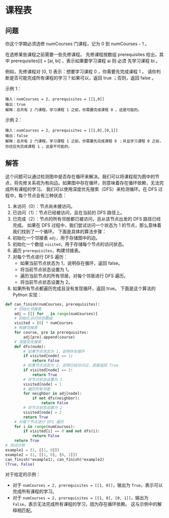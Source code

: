 # 课程表
## 问题
你这个学期必须选修 numCourses 门课程，记为 0 到 numCourses - 1 。

在选修某些课程之前需要一些先修课程。 先修课程按数组 prerequisites 给出，其中 prerequisites[i] = [ai, bi] ，表示如果要学习课程 ai 则 必须 先学习课程  bi 。

例如，先修课程对 [0, 1] 表示：想要学习课程 0 ，你需要先完成课程 1 。
请你判断是否可能完成所有课程的学习？如果可以，返回 true ；否则，返回 false 。



示例 1：
```
输入：numCourses = 2, prerequisites = [[1,0]]
输出：true
解释：总共有 2 门课程。学习课程 1 之前，你需要完成课程 0 。这是可能的。
```
示例 2：
```
输入：numCourses = 2, prerequisites = [[1,0],[0,1]]
输出：false
解释：总共有 2 门课程。学习课程 1 之前，你需要先完成​课程 0 ；并且学习课程 0 之前，你还应先完成课程 1 。这是不可能的。
```
## 解答
这个问题可以通过检测图中是否存在循环来解决。我们可以将课程视为图中的节点，将先修关系视为有向边。如果图中存在循环，则意味着存在循环依赖，无法完成所有课程的学习。
我们可以使用深度优先搜索（DFS）来检测循环。在 DFS 过程中，每个节点会有三种状态：
1. 未访问（0）：节点尚未被访问。
2. 已访问（1）：节点已经被访问，且在当前的 DFS 路径上。
3. 已完成（2）：节点的所有邻居都已被访问，且从该节点出发的 DFS 路径已经完成。
如果在 DFS 过程中，我们尝试访问一个状态为 1 的节点，那么意味着我们找到了一个循环。
下面是具体的算法步骤：
1. 初始化一个邻接表 `adj`，用于存储图中的边。
2. 初始化一个数组 `visited`，用于存储每个节点的访问状态。
3. 遍历 `prerequisites`，构建邻接表。
4. 对每个节点进行 DFS 遍历：
   - 如果当前节点状态为 1，说明存在循环，返回 false。
   - 将当前节点状态设置为 1。
   - 遍历当前节点的所有邻居，对每个邻居进行 DFS 遍历。
   - 将当前节点状态设置为 2。
5. 如果所有节点都遍历完成且没有发现循环，返回 true。
下面是这个算法的 Python 实现：
```python
def can_finish(numCourses, prerequisites):
    # 初始化邻接表
    adj = [[] for _ in range(numCourses)]
    # 初始化访问状态数组
    visited = [0] * numCourses
    # 构建邻接表
    for course, pre in prerequisites:
        adj[pre].append(course)
    # 深度优先搜索
    def dfs(node):
        # 如果节点状态为 1，说明存在循环
        if visited[node] == 1:
            return False
        # 如果节点状态为 2，说明已经访问过，直接返回 True
        if visited[node] == 2:
            return True
        # 将节点状态设置为 1
        visited[node] = 1
        # 遍历所有邻居
        for neighbor in adj[node]:
            if not dfs(neighbor):
                return False
        # 将节点状态设置为 2
        visited[node] = 2
        return True
    # 对每个节点进行 DFS 遍历
    for i in range(numCourses):
        if visited[i] == 0 and not dfs(i):
            return False
    return True
# 测试示例
example1 = (2, [[1, 0]])
example2 = (2, [[1, 0], [0, 1]])
can_finish(*example1), can_finish(*example2)
(True, False)
```
对于给定的示例：
- 对于 `numCourses = 2, prerequisites = [[1, 0]]`，输出为 `True`，表示可以完成所有课程的学习。
- 对于 `numCourses = 2, prerequisites = [[1, 0], [0, 1]]`，输出为 `False`，表示无法完成所有课程的学习，因为存在循环依赖。
这与示例中的解释相匹配。

